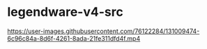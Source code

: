 # legendware-v4-src


https://user-images.githubusercontent.com/76122284/131009474-6c96c84a-8d6f-4261-8ada-21fe311dfd4f.mp4
